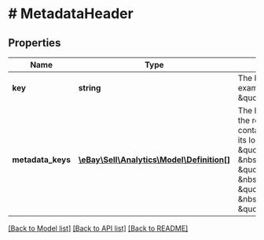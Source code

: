 # # MetadataHeader

## Properties

Name | Type | Description | Notes
------------ | ------------- | ------------- | -------------
**key** | **string** | The key value used for the report. For example: &amp;quot;key&amp;quot;: &amp;quot;LISTING_ID&amp;quot; | [optional]
**metadata_keys** | [**\eBay\Sell\Analytics\Model\Definition[]**](Definition.md) | The list of dimension key values used for the report header. Each list element contains the key name, its data type, and its localized name. For example: &amp;quot;metadataKeys&amp;quot;: [ &amp;nbsp;&amp;nbsp;&amp;quot;key&amp;quot;: &amp;quot;LISTING_TITLE&amp;quot;, &amp;nbsp;&amp;nbsp;&amp;quot;localizedName&amp;quot;: &amp;quot;Listing title&amp;quot;, &amp;nbsp;&amp;nbsp;&amp;quot;dataType&amp;quot;: &amp;quot;STRING&amp;quot; | [optional]

[[Back to Model list]](../../README.md#models) [[Back to API list]](../../README.md#endpoints) [[Back to README]](../../README.md)
